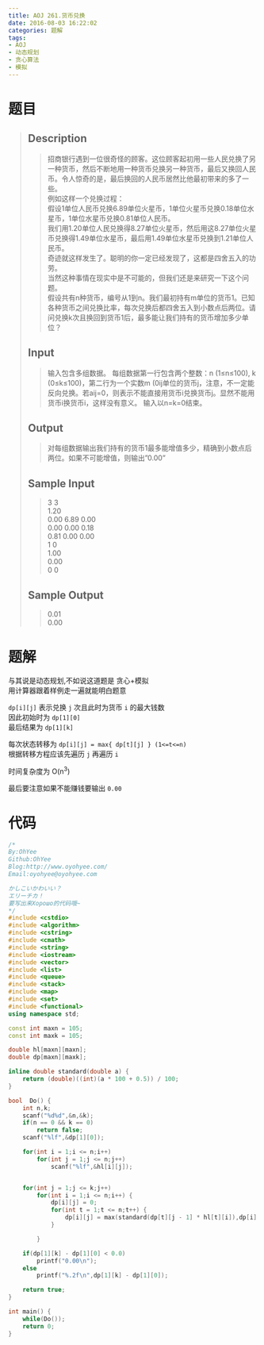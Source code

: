 ```yaml
---
title: AOJ 261.货币兑换
date: 2016-08-03 16:22:02
categories: 题解
tags:
- AOJ
- 动态规划
- 贪心算法
- 模拟
---
```

# 题目
> 
> ## Description  
>> 招商银行遇到一位很奇怪的顾客。这位顾客起初用一些人民兑换了另一种货币，然后不断地用一种货币兑换另一种货币，最后又换回人民币。令人惊奇的是，最后换回的人民币居然比他最初带来的多了一些。   
>> 例如这样一个兑换过程：   
>> 假设1单位人民币兑换6.89单位火星币，1单位火星币兑换0.18单位水星币，1单位水星币兑换0.81单位人民币。   
>> 我们用1.20单位人民兑换得8.27单位火星币，然后用这8.27单位火星币兑换得1.49单位水星币，最后用1.49单位水星币兑换到1.21单位人民币。   
>> 奇迹就这样发生了。聪明的你一定已经发现了，这都是四舍五入的功劳。   
>> 当然这种事情在现实中是不可能的，但我们还是来研究一下这个问题。   
>> 假设共有n种货币，编号从1到n。我们最初持有m单位的货币1。已知各种货币之间兑换比率，每次兑换后都四舍五入到小数点后两位。请问兑换k次且换回到货币1后，最多能让我们持有的货币增加多少单位？  
>>   
>> <!--more-->  
> 
> ## Input  
>> 输入包含多组数据。 每组数据第一行包含两个整数：n (1≤n≤100), k (0≤k≤100)，第二行为一个实数m (0ij单位的货币j，注意，不一定能反向兑换。若aij=0，则表示不能直接用货币i兑换货币j。显然不能用货币i换货币i，这样没有意义。 输入以n=k=0结束。  
>>   
> 
> ## Output  
>> 对每组数据输出我们持有的货币1最多能增值多少，精确到小数点后两位。如果不可能增值，则输出”0.00”  
>>   
> 
> ## Sample Input  
>> 3 3  
>> 1.20  
>> 0.00 6.89 0.00  
>> 0.00 0.00 0.18  
>> 0.81 0.00 0.00  
>> 1 0  
>> 1.00  
>> 0.00  
>> 0 0  
>>   
> 
> ## Sample Output  
>> 0.01  
>> 0.00  

# 题解
与其说是动态规划,不如说这道题是 贪心+模拟   
用计算器跟着样例走一遍就能明白题意  

`dp[i][j]` 表示兑换 `j` 次且此时为货币 `i` 的最大钱数  
因此初始时为 `dp[1][0]`  
最后结果为 `dp[1][k]`  

每次状态转移为 `dp[i][j] = max{ dp[t][j] } (1<=t<=n)`  
根据转移方程应该先遍历 `j` 再遍历 `i`  

时间复杂度为 O(n<sup>3</sup>)  

最后要注意如果不能赚钱要输出 `0.00`  

# 代码
```cpp 货币兑换 https://github.com/OhYee/sourcecode/tree/master/ACM 代码备份
/*
By:OhYee
Github:OhYee
Blog:http://www.oyohyee.com/
Email:oyohyee@oyohyee.com

かしこいかわいい？
エリーチカ！
要写出来Хорошо的代码哦~
*/
#include <cstdio>
#include <algorithm>
#include <cstring>
#include <cmath>
#include <string>
#include <iostream>
#include <vector>
#include <list>
#include <queue>
#include <stack>
#include <map>
#include <set>
#include <functional>
using namespace std;

const int maxn = 105;
const int maxk = 105;

double hl[maxn][maxn];
double dp[maxn][maxk];

inline double standard(double a) {
    return (double)((int)(a * 100 + 0.5)) / 100;
}

bool  Do() {
    int n,k;
    scanf("%d%d",&n,&k);
    if(n == 0 && k == 0)
        return false;
    scanf("%lf",&dp[1][0]);

    for(int i = 1;i <= n;i++)
        for(int j = 1;j <= n;j++)
            scanf("%lf",&hl[i][j]);


    for(int j = 1;j <= k;j++)
        for(int i = 1;i <= n;i++) {
            dp[i][j] = 0;
            for(int t = 1;t <= n;t++) {
                dp[i][j] = max(standard(dp[t][j - 1] * hl[t][i]),dp[i][j]);
            }

        }

    if(dp[1][k] - dp[1][0] < 0.0)
        printf("0.00\n");
    else
        printf("%.2f\n",dp[1][k] - dp[1][0]);

    return true;
}

int main() {
    while(Do());
    return 0;
}
```